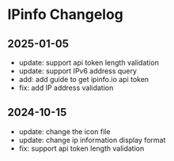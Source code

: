 # IPinfo Changelog

## 2025-01-05
- update: support api token length validation
- update: support IPv6 address query
- add: add guide to get ipinfo.io api token
- fix: add IP address validation

## 2024-10-15

- update: change the icon file
- update: change ip information display format
- fix: support api token length validation